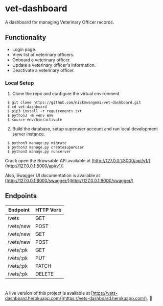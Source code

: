 # vet-dashboard
A dashboard for managing Veterinary Officer records.

## Functionality
- Login page.
- View list of veterinary officers.
- Onboard a veterinary officer.
- Update a veterinary officer's information.
- Deactivate a veterinary officer.
### Local Setup

1. Clone the repo and configure the virtual environment

```
 $ git clone https://github.com/nickmwangemi/vet-dashboard.git
 $ cd vet-dashboard
 $ pip3 install -r requirements.txt
 $ python3 -m venv env
 $ source env/bin/activate
```

2. Build the database, setup superuser account and run local development server instance.

```
 $ python3 manage.py migrate
 $ python3 manage.py createsuperuser
 $ python3 manage.py runserver
```

Crack open the Browsable API available at [http://127.0.0.1:8000/api/v1/](http://127.0.0.1:8000/api/v1/)

Also, Swagger UI documentation is available at [http://127.0.0.1:8000/swagger/](http://127.0.0.1:8000/swagger/)

## Endpoints

| Endpoint                          | HTTP Verb |
| --------------------------------- | --------- |
| /vets                             | GET       |
| /vets/new                         | POST      |
| /vets/new                         | GET       |
| /vets/new                         | POST      |
| /vets/:pk                         | GET       |
| /vets/:pk                         | PUT       |
| /vets/:pk                         | PATCH     |
| /vets/:pk                         | DELETE    |


#

A live version of this project is available at [https://vets-dashboard.herokuapp.com/](https://vets-dashboard.herokuapp.com/). 🚀
